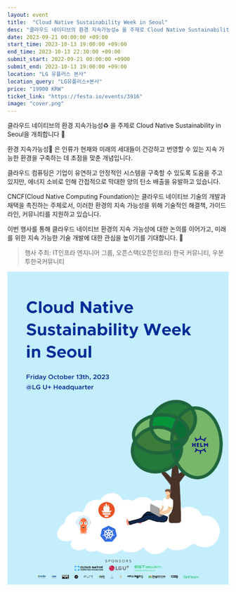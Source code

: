 ```yaml
---
layout: event
title:  "Cloud Native Sustainability Week in Seoul"
desc: "클라우드 네이티브의 환경 지속가능성♻️ 을 주제로 Cloud Native Sustainability in Seoul을 개최합니다 🎉"
date: 2023-09-21 00:00:00 +09:00
start_time: 2023-10-13 19:00:00 +09:00
end_time: 2023-10-13 22:30:00 +09:00
submit_start: 2022-09-21 00:00:00 +0900
submit_end: 2023-10-13 19:00:00 +09:00
location: "LG 유플러스 본사"
location_query: "LG유플러스+본사"
price: "19900 KRW"
ticket_link: "https://festa.io/events/3916"
image: "cover.png"
---
```


클라우드 네이티브의 환경 지속가능성♻️ 을 주제로 Cloud Native Sustainability in Seoul을 개최합니다 🎉

환경 지속가능성🌳 은 인류가 현재와 미래의 세대들이 건강하고 번영할 수 있는 지속 가능한 환경을 구축하는 데 초점을 맞춘 개념입니다.  

클라우드 컴퓨팅은 기업이 유연하고 안정적인 시스템을 구축할 수 있도록 도움을 주고 있지만, 에너지 소비로 인해 간접적으로 막대한 양의 탄소 배출을 유발하고 있습니다. 

CNCF(Cloud Native Computing Foundation)는 클라우드 네이티브 기술의 개발과 채택을 촉진하는 주체로서,  이러한 환경의 지속 가능성을 위해 기술적인 해결책, 가이드라인, 커뮤니티를 지원하고 있습니다.

이번 행사를 통해 클라우드 네이티브 환경의 지속 가능성에 대한 논의를 이어가고, 미래를 위한 지속 가능한 기술 개발에 대한 관심을 높이기를 기대합니다. 🌱

> 행사 주최: IT인프라 엔지니어 그룹, 오픈스택(오픈인프라) 한국 커뮤니티, 우분투한국커뮤니티

![](cover.png)